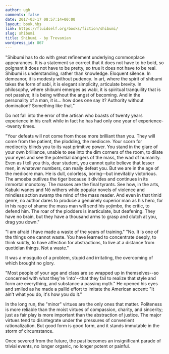 ```yaml
---
author: ugh
comments: false
date: 2017-03-17 08:57:14+00:00
layout: book.hbs
link: https://fluidself.org/books/fiction/shibumi/
slug: shibumi
title: Shibumi - by Trevanian
wordpress_id: 867
---
```


"Shibumi has to do with great refinement underlying commonplace appearances. It is a statement so correct that it does not have to be bold, so poignant it does not have to be pretty, so true it does not have to be real. Shibumi is understanding, rather than knowledge. Eloquent silence. In demeanor, it is modesty without pudency. In art, where the spirit of shibumi takes the form of sabi, it is elegant simplicity, articulate brevity. In philosophy, where shibumi emerges as wabi, it is spiritual tranquility that is not passive; it is being without the angst of becoming. And in the personality of a man, it is… how does one say it? Authority without domination? Something like that."

Do not fall into the error of the artisan who boasts of twenty years experience in his craft while in fact he has had only one year of experience--twenty times.

"Your defeats will not come from those more brilliant than you. They will come from the patient, the plodding, the mediocre. Your scorn for mediocrity blinds you to its vast primitive power. You stand in the glare of your own brilliance, unable to see into the dim corners of the room, to dilate your eyes and see the potential dangers of the mass, the wad of humanity. Even as I tell you this, dear student, you cannot quite believe that lesser men, in whatever numbers, can really defeat you. But we are in the age of the mediocre man. He is dull, colorless, boring--but inevitably victorious. The amoeba outlives the tiger because it divides and continues in its immortal monotony. The masses are the final tyrants. See how, in the arts, Kabuki wanes and Nô withers while popular novels of violence and mindless action swamp the mind of the mass reader. And even in that timid genre, no author dares to produce a genuinely superior man as his hero, for in his rage of shame the mass man will send his yojimbo, the critic, to defend him. The roar of the plodders is inarticulate, but deafening. They have no brain, but they have a thousand arms to grasp and clutch at you, drag you down."

"I am afraid I have made a waste of the years of training." "No. It is one of the things one cannot waste. You have learned to concentrate deeply, to think subtly, to have affection for abstractions, to live at a distance from quotidian things. Not a waste."

It was a mosquito of a problem, stupid and irritating, the overcoming of which brought no glory.

"Most people of your age and class are so wrapped up in themselves--so concerned with what they're ‘into'--that they fail to realize that style and form are everything, and substance a passing myth." He opened his eyes and smiled as he made a pallid effort to imitate the American accent: "It ain't what you do, it's how you do it."

In the long run, the "minor" virtues are the only ones that matter. Politeness is more reliable than the moist virtues of compassion, charity, and sincerity; just as fair play is more important than the abstraction of justice. The major virtues tend to disintegrate under the pressures of convenient rationalization. But good form is good form, and it stands immutable in the storm of circumstance.

Once severed from the future, the past becomes an insignificant parade of trivial events, no longer organic, no longer potent or painful.

